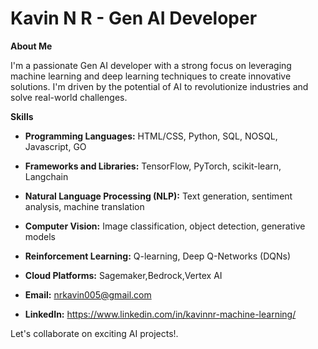 # Kavin N R - Gen AI Developer

**About Me**

I'm a passionate Gen AI developer with a strong focus on leveraging machine learning and deep learning techniques to create innovative solutions. I'm driven by the potential of AI to revolutionize industries and solve real-world challenges.

**Skills**

* **Programming Languages:** HTML/CSS, Python, SQL, NOSQL, Javascript, GO
* **Frameworks and Libraries:** TensorFlow, PyTorch, scikit-learn, Langchain
* **Natural Language Processing (NLP):** Text generation, sentiment analysis, machine translation
* **Computer Vision:** Image classification, object detection, generative models
* **Reinforcement Learning:** Q-learning, Deep Q-Networks (DQNs)
* **Cloud Platforms:** Sagemaker,Bedrock,Vertex AI

* **Email:** nrkavin005@gmail.com
* **LinkedIn:** https://www.linkedin.com/in/kavinnr-machine-learning/

Let's collaborate on exciting AI projects!.
